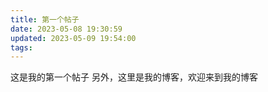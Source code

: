 ```yaml
---
title: 第一个帖子
date: 2023-05-08 19:30:59
updated: 2023-05-09 19:54:00
tags:
---
```

这是我的第一个帖子
另外，这里是我的博客，欢迎来到我的博客
